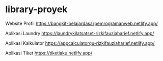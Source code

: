 # library-proyek

Website Profil
https://bangkit-belajardasarpemrogramanweb.netlify.app/

Aplikasi Laundry
https://laundrykilatsatset-rizkifauziaharief.netlify.app/

Aplikasi Kalkulator
https://appcalculatorqu-rizkifauziaharief.netlify.app/

Aplikasi Tiket
https://tiketlaku.netlify.app/
